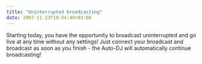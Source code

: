 ```yaml
---
title: "Uninterrupted broadcasting"
date: 2007-11-23T10:54:49+03:00
---
```


Starting today, you have the opportunity to broadcast uninterrupted and go live at any time without any settings! Just connect your broadcast and broadcast as soon as you finish - the Auto-DJ will automatically continue broadcasting!
